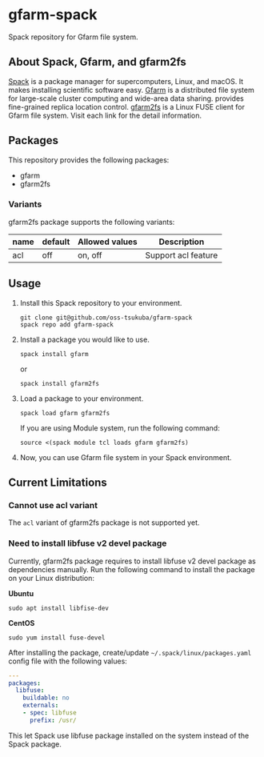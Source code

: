 # gfarm-spack

Spack repository for Gfarm file system.

## About Spack, Gfarm, and gfarm2fs

[Spack](https://spack.io) is a package manager for supercomputers, Linux, and macOS. It makes installing scientific software easy. [Gfarm](https://github.com/oss-tsukuba/gfarm) is a distributed file system for large-scale cluster computing and wide-area data sharing. provides fine-grained replica location control. [gfarm2fs](https://github.com/oss-tsukuba/gfarm2fs) is a Linux FUSE client for Gfarm file system. Visit each link for the detail information.

## Packages

This repository provides the following packages:

- gfarm
- gfarm2fs

### Variants

gfarm2fs package supports the following variants:

| name | default | Allowed values | Description | 
|---|---|---|---|
| acl | off | on, off | Support acl feature |

## Usage

1. Install this Spack repository to your environment.

    ```shell
    git clone git@github.com/oss-tsukuba/gfarm-spack
    spack repo add gfarm-spack
    ```

1. Install a package you would like to use.

    ```shell
    spack install gfarm
    ```

    or

    ```shell
    spack install gfarm2fs
    ```

1. Load a package to your environment.

    ```shell
    spack load gfarm gfarm2fs
    ```

    If you are using Module system, run the following command:

    ```
    source <(spack module tcl loads gfarm gfarm2fs)
    ```

1. Now, you can use Gfarm file system in your Spack environment.

## Current Limitations

### Cannot use acl variant

The `acl` variant of gfarm2fs package is not supported yet.

### Need to install libfuse v2 devel package

Currently, gfarm2fs package requires to install libfuse v2 devel package as dependencies manually. Run the following command to install the package on your Linux distribution:

**Ubuntu**

```shell
sudo apt install libfise-dev
``` 

**CentOS**

```shell
sudo yum install fuse-devel
```

After installing the package, create/update `~/.spack/linux/packages.yaml` config file with the following values:

```yaml
---
packages:
  libfuse:
    buildable: no
    externals:
    - spec: libfuse
      prefix: /usr/
```

This let Spack use libfuse package installed on the system instead of the Spack package.
